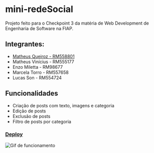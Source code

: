 # mini-redeSocial
Projeto feito para o Checkpoint 3 da matéria de Web Development de Engenharia de Software na FIAP.

## Integrantes:

- <a href="https://www.linkedin.com/in/matheus-zanutin/">Matheus Queiroz - RM558801</a>
- Matheus Vinícius - RM555177
- Enzo Miletta - RM98677
- Marcela Torro - RM557658
- Lucas Son - RM554724

## Funcionalidades

- Criação de posts com texto, imagens e categoria
- Edição de posts
- Exclusão de posts
- Filtro de posts por categoria

### <a href="https://mats057.github.io/mini-redeSocial/">Deploy</a>
<img src="./assets/cp03Web.gif" alt="Gif de funcionamento">

